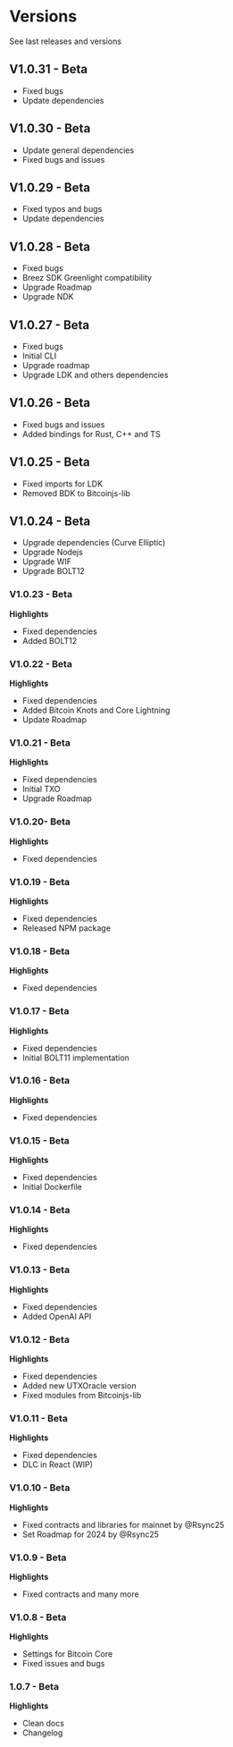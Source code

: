 # Versions

See last releases and versions

## V1.0.31 -  Beta

- Fixed bugs
- Update dependencies

## V1.0.30 -  Beta

- Update general dependencies
- Fixed bugs and issues

## V1.0.29 -  Beta

- Fixed typos and bugs
- Update dependencies

## V1.0.28 -  Beta

- Fixed bugs
- Breez SDK Greenlight compatibility
- Upgrade Roadmap
- Upgrade NDK

## V1.0.27 -  Beta

- Fixed bugs
- Initial CLI
- Upgrade roadmap
- Upgrade LDK and others dependencies

## V1.0.26 -  Beta

- Fixed bugs and issues
- Added bindings for Rust, C++ and TS

## V1.0.25 -  Beta

- Fixed imports for LDK
- Removed BDK to Bitcoinjs-lib


## V1.0.24 -  Beta

- Upgrade dependencies (Curve Elliptic)
- Upgrade Nodejs
- Upgrade WIF
- Upgrade BOLT12

### V1.0.23 -  Beta 

**Highlights**

- Fixed dependencies
- Added BOLT12

### V1.0.22 -  Beta 

**Highlights**

- Fixed dependencies
- Added Bitcoin Knots and Core Lightning
- Update Roadmap

### V1.0.21 -  Beta 

**Highlights**

- Fixed dependencies
- Initial TXO
- Upgrade Roadmap

### V1.0.20- Beta 

**Highlights**

- Fixed dependencies

### V1.0.19 - Beta 

**Highlights**

- Fixed dependencies
- Released NPM package

### V1.0.18 - Beta 

**Highlights**

- Fixed dependencies


### V1.0.17 - Beta 

**Highlights**

- Fixed dependencies
- Initial BOLT11 implementation


### V1.0.16 - Beta 

**Highlights**

- Fixed dependencies

### V1.0.15 - Beta 

**Highlights**

- Fixed dependencies
- Initial Dockerfile

### V1.0.14 - Beta 

**Highlights**

- Fixed dependencies

### V1.0.13 - Beta 

**Highlights**

- Fixed dependencies
- Added OpenAI API

### V1.0.12 - Beta 

**Highlights**

- Fixed dependencies
- Added new UTXOracle version
- Fixed modules from Bitcoinjs-lib

### V1.0.11 - Beta

**Highlights**

- Fixed dependencies
- DLC in React (WIP)

### V1.0.10 - Beta

**Highlights**

- Fixed contracts and libraries for mainnet by @Rsync25
-  Set Roadmap for 2024 by @Rsync25

### V1.0.9 - Beta

**Highlights**

- Fixed contracts and many more

### V1.0.8 - Beta 

**Highlights**

- Settings for Bitcoin Core
- Fixed issues and bugs

### 1.0.7 - Beta

**Highlights**

 - Clean docs
 - Changelog 
